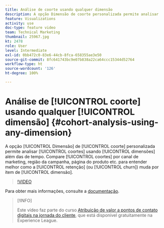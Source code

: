 ```yaml
---
title: Análise de coorte usando qualquer dimensão
description: A opção Dimensão de coorte personalizada permite analisar coortes usando dimensões além das de tempo. Compare coortes por canal de marketing, região da campanha, página do produto etc. para entender melhor como a retenção (ou churn) muda por item de dimensão.
feature: Visualizations
activity: use
doc-type: feature video
team: Technical Marketing
thumbnail: 25967.jpg
kt: 2478
role: User
level: Intermediate
exl-id: 0bb472c0-83e6-44cb-8fca-658355ae3e50
source-git-commit: 8fc641743bc9e07b838a22ca64ccc15344d52764
workflow-type: ht
source-wordcount: '126'
ht-degree: 100%

---
```


# Análise de [!UICONTROL coorte] usando qualquer [!UICONTROL dimensão] {#cohort-analysis-using-any-dimension}

A opção [!UICONTROL Dimensão] de [!UICONTROL coorte] personalizada permite analisar [!UICONTROL coortes] usando [!UICONTROL dimensões] além das de tempo. Compare [!UICONTROL coortes] por canal de marketing, região da campanha, página do produto etc. para entender melhor como a [!UICONTROL retenção] (ou [!UICONTROL churn]) muda por item de [!UICONTROL dimensão].

>[!VIDEO](https://video.tv.adobe.com/v/25967/?quality=12&learn=on)

Para obter mais informações, consulte a [documentação](https://experienceleague.adobe.com/docs/analytics/analyze/analysis-workspace/visualizations/cohort-table/cohort-analysis.html?lang=pt-BR).

>[!INFO]
>
> Este vídeo faz parte do curso [Atribuição de valor a pontos de contato digitais na jornada do cliente](https://experienceleague.adobe.com/?recommended=Analytics-U-1-2020.2&amp;lang=pt-BR), que está disponível gratuitamente na Experience League.
